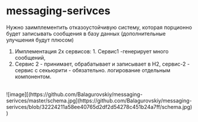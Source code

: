 # messaging-serivces
Нужно заимплементить отказоустойчивую систему, которая порционно будет записывать сообщения в базу данных (дополнительные улучшения будут плюсом)
1. Имплементация 2х сервисов: 1. Сервис1 -генерирует много сообщений,  
2. Сервис 2 - принимает, обрабатывает и записывает в Н2, сервис-2 - сервис с секьюрити - обязательно. 
логирование отдельным компонентом.
<br/>
![image][(https://github.com/Balagurovskiy/messaging-serivces/master/schema.jpg](https://github.com/Balagurovskiy/messaging-serivces/blob/32224211a58ee40765d2df2d54278c451b24a7ff/schema.jpg))

